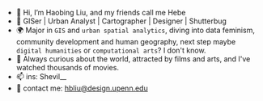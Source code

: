 - 👋 Hi, I’m Haobing Liu, and my friends call me Hebe
- 🎨 GISer | Urban Analyst | Cartographer | Designer | Shutterbug
- 🌍 Major in `GIS` and `urban spatial analytics`, diving into data feminism, community development and human geography, next step maybe `digital humanities` or `computational arts`? I don't know.
- 🧠 Always curious about the world, attracted by films and arts, and I've watched thousands of movies.
- 📫 ins: Shevil__
- 📩 contact me: hbliu@design.upenn.edu

<!---
shevilovia/shevilovia is a ✨ special ✨ repository because its `README.md` (this file) appears on your GitHub profile.
You can click the Preview link to take a look at your changes.
--->
